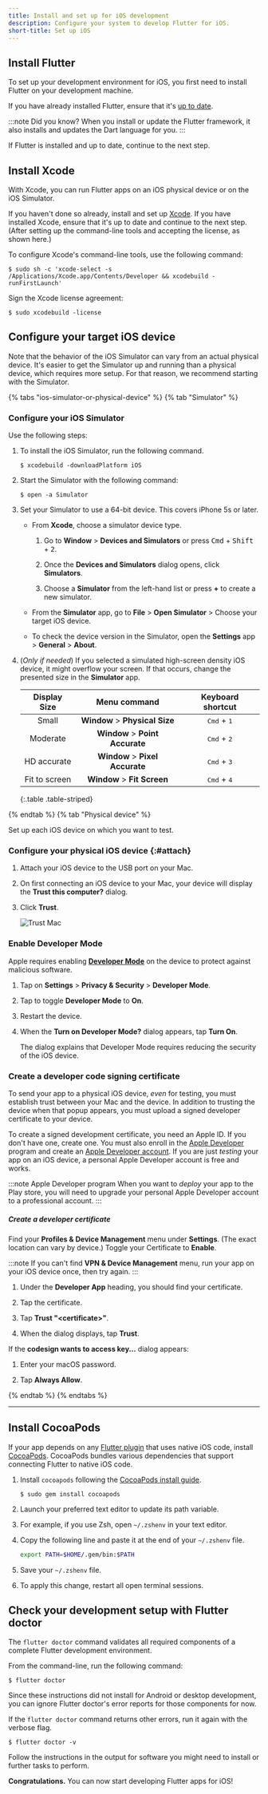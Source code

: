 ```yaml
---
title: Install and set up for iOS development
description: Configure your system to develop Flutter for iOS.
short-title: Set up iOS
---
```


## Install Flutter

To set up your development environment for iOS,
you first need to install Flutter on your
development machine.

If you have already installed Flutter,
ensure that it's [up to date][].

:::note Did you know?
When you install or update the Flutter framework,
it also installs and updates the Dart language for you.
:::

If Flutter is installed and up to date,
continue to the next step.

[up to date]: /install/upgrade

## Install Xcode

With Xcode, you can run Flutter apps on
an iOS physical device or on the iOS Simulator.

If you haven't done so already,
install and set up [Xcode][].
If you have installed Xcode, ensure that
it's up to date and continue to the next step.
(After setting up the command-line tools
and accepting the license, as shown here.)

[Xcode]: https://developer.apple.com/xcode/

To configure Xcode's command-line tools,
use the following command:

```console
$ sudo sh -c 'xcode-select -s /Applications/Xcode.app/Contents/Developer && xcodebuild -runFirstLaunch'
```

Sign the Xcode license agreement:

```console
$ sudo xcodebuild -license
```

## Configure your target iOS device

Note that the behavior of the iOS Simulator can vary
from an actual physical device. It's easier to get
the Simulator up and running than a physical device,
which requires more setup.
For that reason, we recommend starting with the Simulator.

{% tabs "ios-simulator-or-physical-device" %}
{% tab "Simulator" %}

### Configure your iOS Simulator

Use the following steps:

1. To install the iOS Simulator, run the following command.

    ```console
    $ xcodebuild -downloadPlatform iOS
    ```

1. Start the Simulator with the following command:

    ```console
    $ open -a Simulator
    ```

1. Set your Simulator to use a 64-bit device.
   This covers iPhone 5s or later.

   * From **Xcode**, choose a simulator device type.

     1. Go to **Window** <span aria-label="and then">></span>
        **Devices and Simulators** or press
        <kbd>Cmd</kbd> + <kbd>Shift</kbd> + <kbd>2</kbd>.

     2. Once the **Devices and Simulators** dialog opens,
        click **Simulators**.

     3. Choose a **Simulator** from the left-hand list or
        press **+** to create a new simulator.

   * From the **Simulator** app, go to
     **File** <span aria-label="and then">></span>
     **Open Simulator** <span aria-label="and then">></span>
     Choose your target iOS device.

   * To check the device version in the Simulator,
     open the **Settings** app <span aria-label="and then">></span>
     **General** <span aria-label="and then">></span>
     **About**.

1. (_Only if needed_) If you selected a simulated
   high-screen density iOS device,
   it might overflow your screen. If that occurs,
   change the presented size in the **Simulator** app.

    | **Display Size**  |                          **Menu command**                          |     **Keyboard shortcut**     |
    |:-----------------:|:------------------------------------------------------------------:|:-----------------------------:|
    | Small             | **Window** <span aria-label="and then">></span> **Physical Size**  | <kbd>Cmd</kbd> + <kbd>1</kbd> |
    | Moderate          | **Window** <span aria-label="and then">></span> **Point Accurate** | <kbd>Cmd</kbd> + <kbd>2</kbd> |
    | HD accurate       | **Window** <span aria-label="and then">></span> **Pixel Accurate** | <kbd>Cmd</kbd> + <kbd>3</kbd> |
    | Fit to screen     | **Window** <span aria-label="and then">></span> **Fit Screen**     | <kbd>Cmd</kbd> + <kbd>4</kbd> |
    
    {:.table .table-striped}

{% endtab %}
{% tab "Physical device" %}

Set up each iOS device on which you want to test.

### Configure your physical iOS device {:#attach}

1. Attach your iOS device to the USB port on your Mac.

1. On first connecting an iOS device to your Mac,
   your device will display the **Trust this computer?** dialog.

1. Click **Trust**.

   ![Trust Mac][]

### Enable Developer Mode

Apple requires enabling **[Developer Mode][]**
on the device to protect against malicious software.

1. Tap on **Settings** <span aria-label="and then">></span>
   **Privacy & Security** <span aria-label="and then">></span>
   **Developer Mode**.

1. Tap to toggle **Developer Mode** to **On**.

1. Restart the device.

1. When the **Turn on Developer Mode?** dialog appears,
   tap **Turn On**.

   The dialog explains that Developer Mode requires reducing
   the security of the iOS device.

### Create a developer code signing certificate

To send your app to a physical iOS device,
_even_ for testing, you must establish trust
between your Mac and the device.
In addition to trusting the device when that
popup appears, you must upload a signed
developer certificate to your device.

To create a signed development certificate,
you need an Apple ID.
If you don't have one, create one.
You must also enroll in the [Apple Developer][] program
and create an [Apple Developer account][]. If you
are just _testing_ your app on an iOS device,
a personal Apple Developer account is free and works.

:::note Apple Developer program
When you want to _deploy_ your app to the
Play store, you will need to upgrade your
personal Apple Developer account to
a professional account.
:::

##### Create a developer certificate

Find your **Profiles & Device Management** menu under
**Settings**. (The exact location can vary by device.)
Toggle your Certificate to **Enable**.

:::note
If you can't find **VPN & Device Management** menu,
run your app on your iOS device once, then try again.
:::

1. Under the **Developer App** heading,
   you should find your certificate.

1. Tap the certificate.

1. Tap **Trust "&lt;certificate&gt;"**.

1. When the dialog displays, tap **Trust**.

If the **codesign wants to access key...** dialog appears:

1. Enter your macOS password.

1. Tap **Always Allow**.

[Trust Mac]: /assets/images/docs/setup/trust-computer.png
[Developer Mode]: {{site.apple-dev}}/documentation/xcode/enabling-developer-mode-on-a-device
[Apple Developer]: {{site.apple-dev}}/programs/
[Apple Developer account]: {{site.apple-dev}}/account

{% endtab %}
{% endtabs %}

---

## Install CocoaPods

If your app depends on any [Flutter plugin][]
that uses native iOS code,
install [CocoaPods][cocoapods].
CocoaPods bundles various dependencies that
support connecting Flutter to native iOS code.

1. Install `cocoapods` following the
   [CocoaPods install guide][cocoapods].

   ```console
   $ sudo gem install cocoapods
   ```

1. Launch your preferred text editor to update its path variable.

1. For example, if you use Zsh, open `~/.zshenv` in your text editor.

1. Copy the following line and paste it at the end of your `~/.zshenv` file.

   ```bash
   export PATH=$HOME/.gem/bin:$PATH
   ```

1. Save your `~/.zshenv` file.

1. To apply this change, restart all open terminal sessions.

[cocoapods]: https://guides.cocoapods.org/using/getting-started.html#installation
[Flutter plugin]: /packages-and-plugins/developing-packages#types

## Check your development setup with Flutter doctor

The `flutter doctor` command validates all required components of a
complete Flutter development environment.

From the command-line, run the following command:

   ```console
   $ flutter doctor
   ```

Since these instructions did not install for Android
or desktop development, you can ignore Flutter doctor's
error reports for those components for now.

If the `flutter doctor` command returns other errors,
run it again with the verbose flag.

```console
$ flutter doctor -v
```

Follow the instructions in the output for software
you might need to install or further tasks to perform.

**Congratulations.**
You can now start developing Flutter apps for iOS!
